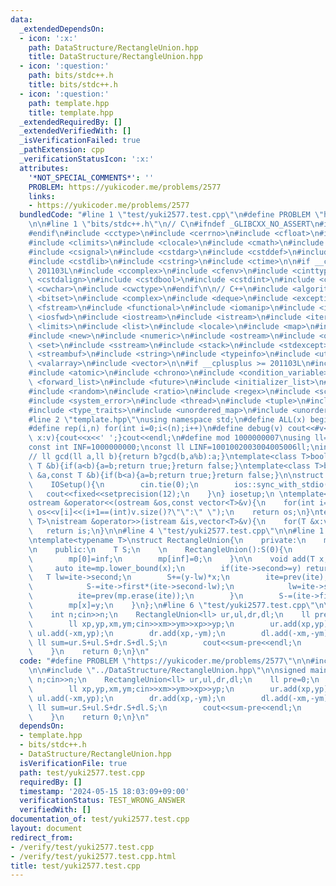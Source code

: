 ```yaml
---
data:
  _extendedDependsOn:
  - icon: ':x:'
    path: DataStructure/RectangleUnion.hpp
    title: DataStructure/RectangleUnion.hpp
  - icon: ':question:'
    path: bits/stdc++.h
    title: bits/stdc++.h
  - icon: ':question:'
    path: template.hpp
    title: template.hpp
  _extendedRequiredBy: []
  _extendedVerifiedWith: []
  _isVerificationFailed: true
  _pathExtension: cpp
  _verificationStatusIcon: ':x:'
  attributes:
    '*NOT_SPECIAL_COMMENTS*': ''
    PROBLEM: https://yukicoder.me/problems/2577
    links:
    - https://yukicoder.me/problems/2577
  bundledCode: "#line 1 \"test/yuki2577.test.cpp\"\n#define PROBLEM \"https://yukicoder.me/problems/2577\"\
    \n\n#line 1 \"bits/stdc++.h\"\n// C\n#ifndef _GLIBCXX_NO_ASSERT\n#include <cassert>\n\
    #endif\n#include <cctype>\n#include <cerrno>\n#include <cfloat>\n#include <ciso646>\n\
    #include <climits>\n#include <clocale>\n#include <cmath>\n#include <csetjmp>\n\
    #include <csignal>\n#include <cstdarg>\n#include <cstddef>\n#include <cstdio>\n\
    #include <cstdlib>\n#include <cstring>\n#include <ctime>\n\n#if __cplusplus >=\
    \ 201103L\n#include <ccomplex>\n#include <cfenv>\n#include <cinttypes>\n#include\
    \ <cstdalign>\n#include <cstdbool>\n#include <cstdint>\n#include <ctgmath>\n#include\
    \ <cwchar>\n#include <cwctype>\n#endif\n\n// C++\n#include <algorithm>\n#include\
    \ <bitset>\n#include <complex>\n#include <deque>\n#include <exception>\n#include\
    \ <fstream>\n#include <functional>\n#include <iomanip>\n#include <ios>\n#include\
    \ <iosfwd>\n#include <iostream>\n#include <istream>\n#include <iterator>\n#include\
    \ <limits>\n#include <list>\n#include <locale>\n#include <map>\n#include <memory>\n\
    #include <new>\n#include <numeric>\n#include <ostream>\n#include <queue>\n#include\
    \ <set>\n#include <sstream>\n#include <stack>\n#include <stdexcept>\n#include\
    \ <streambuf>\n#include <string>\n#include <typeinfo>\n#include <utility>\n#include\
    \ <valarray>\n#include <vector>\n\n#if __cplusplus >= 201103L\n#include <array>\n\
    #include <atomic>\n#include <chrono>\n#include <condition_variable>\n#include\
    \ <forward_list>\n#include <future>\n#include <initializer_list>\n#include <mutex>\n\
    #include <random>\n#include <ratio>\n#include <regex>\n#include <scoped_allocator>\n\
    #include <system_error>\n#include <thread>\n#include <tuple>\n#include <typeindex>\n\
    #include <type_traits>\n#include <unordered_map>\n#include <unordered_set>\n#endif\n\
    #line 2 \"template.hpp\"\nusing namespace std;\n#define ALL(x) begin(x),end(x)\n\
    #define rep(i,n) for(int i=0;i<(n);i++)\n#define debug(v) cout<<#v<<\":\";for(auto\
    \ x:v){cout<<x<<' ';}cout<<endl;\n#define mod 1000000007\nusing ll=long long;\n\
    const int INF=1000000000;\nconst ll LINF=1001002003004005006ll;\nint dx[]={1,0,-1,0},dy[]={0,1,0,-1};\n\
    // ll gcd(ll a,ll b){return b?gcd(b,a%b):a;}\ntemplate<class T>bool chmax(T &a,const\
    \ T &b){if(a<b){a=b;return true;}return false;}\ntemplate<class T>bool chmin(T\
    \ &a,const T &b){if(b<a){a=b;return true;}return false;}\n\nstruct IOSetup{\n\
    \    IOSetup(){\n        cin.tie(0);\n        ios::sync_with_stdio(0);\n     \
    \   cout<<fixed<<setprecision(12);\n    }\n} iosetup;\n \ntemplate<typename T>\n\
    ostream &operator<<(ostream &os,const vector<T>&v){\n    for(int i=0;i<(int)v.size();i++)\
    \ os<<v[i]<<(i+1==(int)v.size()?\"\":\" \");\n    return os;\n}\ntemplate<typename\
    \ T>\nistream &operator>>(istream &is,vector<T>&v){\n    for(T &x:v)is>>x;\n \
    \   return is;\n}\n\n#line 4 \"test/yuki2577.test.cpp\"\n\n#line 1 \"DataStructure/RectangleUnion.hpp\"\
    \ntemplate<typename T>\nstruct RectangleUnion{\n    private:\n    map<T,T> mp;\n\
    \n    public:\n    T S;\n    \n    RectangleUnion():S(0){\n        const T inf=numeric_limits<T>::max()/2;\n\
    \        mp[0]=inf;\n        mp[inf]=0;\n    }\n\n    void add(T x,T y){\n   \
    \     auto ite=mp.lower_bound(x);\n        if(ite->second>=y) return ;\n     \
    \   T lw=ite->second;\n        S+=(y-lw)*x;\n        ite=prev(ite);\n        while(ite->second<=y){\n\
    \            S-=ite->first*(ite->second-lw);\n            lw=ite->second;\n  \
    \          ite=prev(mp.erase(ite));\n        }\n        S-=(ite->first)*(y-lw);\n\
    \        mp[x]=y;\n    }\n};\n#line 6 \"test/yuki2577.test.cpp\"\n\nsigned main(){\n\
    \    int n;cin>>n;\n    RectangleUnion<ll> ur,ul,dr,dl;\n    ll pre=0;\n    while(n--){\n\
    \        ll xp,yp,xm,ym;cin>>xm>>ym>>xp>>yp;\n        ur.add(xp,yp);\n       \
    \ ul.add(-xm,yp);\n        dr.add(xp,-ym);\n        dl.add(-xm,-ym);\n       \
    \ ll sum=ur.S+ul.S+dr.S+dl.S;\n        cout<<sum-pre<<endl;\n        pre=sum;\n\
    \    }\n    return 0;\n}\n"
  code: "#define PROBLEM \"https://yukicoder.me/problems/2577\"\n\n#include \"../template.hpp\"\
    \n\n#include \"../DataStructure/RectangleUnion.hpp\"\n\nsigned main(){\n    int\
    \ n;cin>>n;\n    RectangleUnion<ll> ur,ul,dr,dl;\n    ll pre=0;\n    while(n--){\n\
    \        ll xp,yp,xm,ym;cin>>xm>>ym>>xp>>yp;\n        ur.add(xp,yp);\n       \
    \ ul.add(-xm,yp);\n        dr.add(xp,-ym);\n        dl.add(-xm,-ym);\n       \
    \ ll sum=ur.S+ul.S+dr.S+dl.S;\n        cout<<sum-pre<<endl;\n        pre=sum;\n\
    \    }\n    return 0;\n}\n"
  dependsOn:
  - template.hpp
  - bits/stdc++.h
  - DataStructure/RectangleUnion.hpp
  isVerificationFile: true
  path: test/yuki2577.test.cpp
  requiredBy: []
  timestamp: '2024-05-15 18:03:09+09:00'
  verificationStatus: TEST_WRONG_ANSWER
  verifiedWith: []
documentation_of: test/yuki2577.test.cpp
layout: document
redirect_from:
- /verify/test/yuki2577.test.cpp
- /verify/test/yuki2577.test.cpp.html
title: test/yuki2577.test.cpp
---
```

